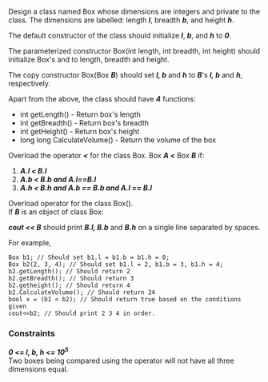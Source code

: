 Design a class named Box whose dimensions are integers and private to the class. The dimensions are labelled: length ***l***, breadth ***b***, and height ***h***.

The default constructor of the class should initialize ***l***, ***b***, and ***h*** to ***0***.

The parameterized constructor Box(int length, int breadth, int height) should initialize Box's  and  to length, breadth and height.

The copy constructor Box(Box ***B***) should set ***l, b*** and ***h*** to ***B***'s ***l, b*** and ***h***, respectively.

Apart from the above, the class should have ***4*** functions:

- int getLength() - Return box's length
- int getBreadth() - Return box's breadth
- int getHeight() - Return box's height
- long long CalculateVolume() - Return the volume of the box

Overload the operator ***<*** for the class Box. Box  ***A <*** Box ***B*** if:

 1. ***A.l < B.l*** 
 2. ***A.b < B.b and A.l==B.l***
 3. ***A.h < B.h and A.b == B.b and A.l == B.l***

Overload operator  for the class Box().  
If ***B*** is an object of class Box:

***cout << B*** should print ***B.l, B.b*** and ***B.h*** on a single line separated by spaces.

For example,
```
Box b1; // Should set b1.l = b1.b = b1.h = 0;
Box b2(2, 3, 4); // Should set b1.l = 2, b1.b = 3, b1.h = 4;
b2.getLength();	// Should return 2
b2.getBreadth(); // Should return 3
b2.getheight();	// Should return 4
b2.CalculateVolume(); // Should return 24
bool x = (b1 < b2);	// Should return true based on the conditions given
cout<<b2; // Should print 2 3 4 in order.
```
### Constraints

***0 <= l, b, h <= 10<sup>5</sup>***  
Two boxes being compared using the  operator will not have all three dimensions equal.
